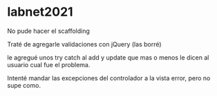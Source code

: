 # labnet2021

No pude hacer el scaffolding

Traté de agregarle validaciones con jQuery (las borré)

le agregué unos try catch al add y update que mas o menos le dicen al usuario cual fue el problema. 

Intenté mandar las excepciones del controlador a la vista error, pero no supe como.
